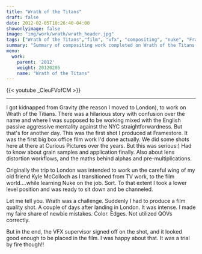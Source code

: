 ```yaml
---
title: "Wrath of the Titans"
draft: false
date: 2012-02-05T10:26:40-04:00
showonlyimage: false
image: "img/work/wrath/wrath_header.jpg"
tags: ["Wrath of the Titans","film", "vfx", "compositing", "nuke", "Framestore"]
summary: "Summary of compositing work completed on Wrath of the Titans produced at Framestore London."
menu:
  work:
    parent: '2012'
    weight: 20120205
    name: "Wrath of the Titans"
---
```



{{< youtube _CleuFVofCM >}}

---


I got kidnapped from Gravity (the reason I moved to London), to work on Wrath of the Titians. There was a hilarious story with confusion over the name and where I was supposed to be working mixed with the English passive aggressive mentality against the NYC straightforwardness. But that's for another day.
This was the first shot I produced at Framestore. It was the first big box office film work I'd done actually. We did some shots here at there at Curious Pictures over the years. But this was serious:) Had to know about grain samples and application finally. Also about lens distortion workflows, and the maths behind alphas and pre-multiplications.

Originally the trip to London was intended to work un the careful wing of my old friend Kyle McColloch as I transitioned from TV work, to the film world....while learning Nuke on the job. Sort. To that extent I took a lower level position and was ready to sit down and be channeled.

Let me tell you. Wrath was a challenge. Suddenly I had to produce a film quality shot. A couple of days after landing in London. It was intense.
I made my faire share of newbie mistakes. Color. Edges. Not utilized QOVs correctly.

But in the end, the VFX supervisor signed off on the shot, and it looked good enough to be placed in the film. I was happy about that. It was a trial by fire though!!
